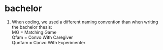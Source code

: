 # bachelor

1. When coding, we used a different naming convention than when writing the bachelor thesis: <br>
MG = Matching Game <br>
Qfam = Convo With Caregiver <br>
Qunfam = Convo With Experimenter <br>

